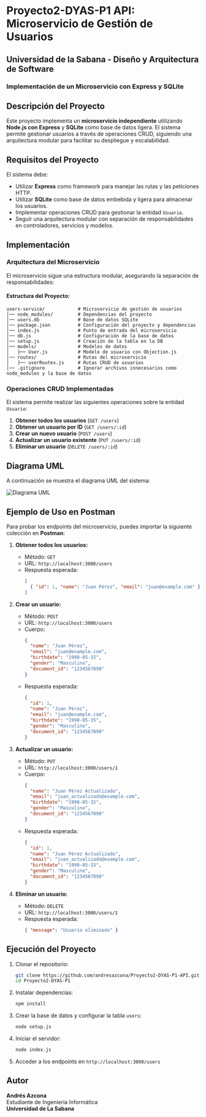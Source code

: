 # Proyecto2-DYAS-P1 API: Microservicio de Gestión de Usuarios

## Universidad de la Sabana - Diseño y Arquitectura de Software

### Implementación de un Microservicio con Express y SQLite

## Descripción del Proyecto

Este proyecto implementa un **microservicio independiente** utilizando **Node.js con Express** y **SQLite** como base de datos ligera. El sistema permite gestionar usuarios a través de operaciones CRUD, siguiendo una arquitectura modular para facilitar su despliegue y escalabilidad.

## Requisitos del Proyecto

El sistema debe:

- Utilizar **Express** como framework para manejar las rutas y las peticiones HTTP.
- Utilizar **SQLite** como base de datos embebida y ligera para almacenar los usuarios.
- Implementar operaciones CRUD para gestionar la entidad `Usuario`.
- Seguir una arquitectura modular con separación de responsabilidades en controladores, servicios y modelos.

## Implementación

### Arquitectura del Microservicio

El microservicio sigue una estructura modular, asegurando la separación de responsabilidades:

#### Estructura del Proyecto:

```
users-service/            # Microservicio de gestión de usuarios
│── node_modules/         # Dependencias del proyecto
│── users.db              # Base de datos SQLite
│── package.json          # Configuración del proyecto y dependencias
│── index.js              # Punto de entrada del microservicio
│── db.js                 # Configuración de la base de datos
│── setup.js              # Creación de la tabla en la DB
│── models/               # Modelos de datos
│   ├── User.js           # Modelo de usuario con Objection.js
│── routes/               # Rutas del microservicio
│   ├── userRoutes.js     # Rutas CRUD de usuarios
│── .gitignore            # Ignorar archivos innecesarios como node_modules y la base de datos
```

### Operaciones CRUD Implementadas

El sistema permite realizar las siguientes operaciones sobre la entidad `Usuario`:

1. **Obtener todos los usuarios** (`GET /users`)
2. **Obtener un usuario por ID** (`GET /users/:id`)
3. **Crear un nuevo usuario** (`POST /users`)
4. **Actualizar un usuario existente** (`PUT /users/:id`)
5. **Eliminar un usuario** (`DELETE /users/:id`)

## Diagrama UML

A continuación se muestra el diagrama UML del sistema:

![Diagrama UML](./UML.png)

## Ejemplo de Uso en Postman

Para probar los endpoints del microservicio, puedes importar la siguiente colección en **Postman**:

1. **Obtener todos los usuarios:**
   - Método: `GET`
   - URL: `http://localhost:3000/users`
   - Respuesta esperada:
     ```json
     [
       { "id": 1, "name": "Juan Pérez", "email": "juan@example.com" }
     ]
     ```

2. **Crear un usuario:**
   - Método: `POST`
   - URL: `http://localhost:3000/users`
   - Cuerpo:
     ```json
     {
       "name": "Juan Pérez",
       "email": "juan@example.com",
       "birthdate": "1990-05-15",
       "gender": "Masculino",
       "document_id": "1234567890"
     }
     ```
   - Respuesta esperada:
     ```json
     {
       "id": 1,
       "name": "Juan Pérez",
       "email": "juan@example.com",
       "birthdate": "1990-05-15",
       "gender": "Masculino",
       "document_id": "1234567890"
     }
     ```

3. **Actualizar un usuario:**
   - Método: `PUT`
   - URL: `http://localhost:3000/users/1`
   - Cuerpo:
     ```json
     {
       "name": "Juan Pérez Actualizado",
       "email": "juan_actualizado@example.com",
       "birthdate": "1990-05-15",
       "gender": "Masculino",
       "document_id": "1234567890"
     }
     ```
   - Respuesta esperada:
     ```json
     {
       "id": 1,
       "name": "Juan Pérez Actualizado",
       "email": "juan_actualizado@example.com",
       "birthdate": "1990-05-15",
       "gender": "Masculino",
       "document_id": "1234567890"
     }
     ```

4. **Eliminar un usuario:**
   - Método: `DELETE`
   - URL: `http://localhost:3000/users/1`
   - Respuesta esperada:
     ```json
     { "message": "Usuario eliminado" }
     ```

## Ejecución del Proyecto

1. Clonar el repositorio:
   ```sh
   git clone https://github.com/andresazcona/Proyecto2-DYAS-P1-API.git
   cd Proyecto2-DYAS-P1
   ```

2. Instalar dependencias:
   ```sh
   npm install
   ```

3. Crear la base de datos y configurar la tabla `users`:
   ```sh
   node setup.js
   ```

4. Iniciar el servidor:
   ```sh
   node index.js
   ```

5. Acceder a los endpoints en `http://localhost:3000/users`

## Autor

**Andrés Azcona**  
Estudiante de Ingeniería Informática  
**Universidad de La Sabana**

